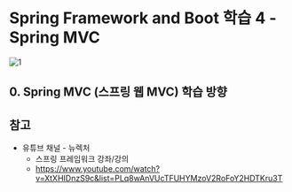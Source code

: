 # Spring Framework and Boot 학습 4 - Spring MVC

![1](Spring_images/1.png)



## 0. Spring MVC (스프링 웹 MVC) 학습 방향







## 참고

- 유튜브 채널 - 뉴렉처
  - 스프링 프레임워크 강좌/강의
  - https://www.youtube.com/watch?v=XtXHIDnzS9c&list=PLq8wAnVUcTFUHYMzoV2RoFoY2HDTKru3T

